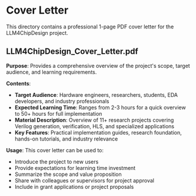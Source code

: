 # Cover Letter

This directory contains a professional 1-page PDF cover letter for the LLM4ChipDesign project.

## LLM4ChipDesign_Cover_Letter.pdf

**Purpose**: Provides a comprehensive overview of the project's scope, target audience, and learning requirements.

**Contents**:
- **Target Audience**: Hardware engineers, researchers, students, EDA developers, and industry professionals
- **Expected Learning Time**: Ranges from 2-3 hours for a quick overview to 50+ hours for full implementation
- **Material Description**: Overview of 11+ research projects covering Verilog generation, verification, HLS, and specialized applications
- **Key Features**: Practical implementation guides, research foundation, hands-on tutorials, and industry relevance

**Usage**: This cover letter can be used to:
- Introduce the project to new users
- Provide expectations for learning time investment  
- Summarize the scope and value proposition
- Share with colleagues or supervisors for project approval
- Include in grant applications or project proposals